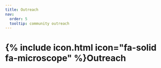 ```yaml
---
title: Outreach
nav:
  order: 5
  tooltip: community outreach
---
```


# {% include icon.html icon="fa-solid fa-microscope" %}Outreach

